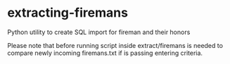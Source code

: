 # extracting-firemans
Python utility to create SQL import for fireman and their honors

Please note that before running script inside extract/firemans is needed to compare newly incoming firemans.txt if 
is passing entering criteria.

